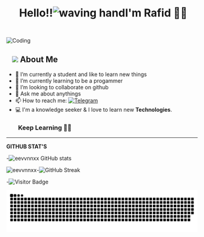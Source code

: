 # <p align="center">️ **Hello!!<img src="https://raw.githubusercontent.com/KarthikNayak024/KarthikNayak024/master/assets/wave.gif" alt="waving hand" width="30px">I'm Rafid** 🎯️🚀️</p>

</br>
<img align="center" alt="Coding" width="400" src="https://media.giphy.com/media/Y4ak9Ki2GZCbJxAnJD/giphy.gif">
</br>

## &nbsp; &nbsp;<img src="https://media.giphy.com/media/WUlplcMpOCEmTGBtBW/giphy.gif" width="30"> **About Me**

- 🔭 I’m currently a student and like to learn new things
- 🌱 I’m currently learning to be a progammer
- 👯 I’m looking to collaborate on github
- 💬 Ask me about anythings
- 📫 How to reach me: [![Telegram](https://img.shields.io/static/v1?label=Telegram&message=chat&color=169c88)](https://t.me/hexacoree)
- 💻 I'm a knowledge seeker & I love to learn new **Technologies**.

### &nbsp; &nbsp; &nbsp; &nbsp; **Keep Learning** 👨‍🎓️️
----

**GITHUB STAT'S**

-![eevvnnxx GitHub stats](https://github-readme-stats.vercel.app/api?username=eevvnnxx&show_icons=true&theme=radical)


<p><img align="left" src="https://github-readme-stats.vercel.app/api/top-langs?username=eevvnnxx&show_icons=true&locale=en&layout=compact" alt="eevvnnxx" /></p>


-![GitHub Streak](https://github-readme-streak-stats.herokuapp.com?user=eevvnnxx&theme=neon-palenight&hide_border=true)


-![Visitor Badge](https://visitor-badge.laobi.icu/badge?page_id=eevvnnxx.eevvnnxx)

<div>
  <img src="https://raw.githubusercontent.com/devesh-anand/devesh-anand/output/github-contribution-grid-snake.svg">
</div>
